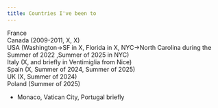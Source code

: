 ```yaml
---
title: Countries I've been to 
---
```


France  
Canada (2009-2011, X, X)  
USA (Washington->SF in X, Florida in X, NYC->North Carolina during the Summer of 2022 ,Summer of 2025 in NYC)  
Italy (X, and briefly in Ventimiglia from Nice)  
Spain (X, Summer of 2024, Summer of 2025)  
UK (X, Summer of 2024)  
Poland (Summer of 2025)  

+ Monaco, Vatican City, Portugal briefly